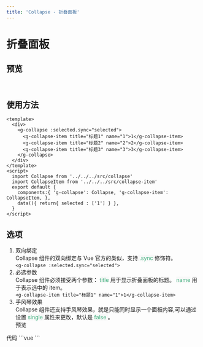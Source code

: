 ```yaml
---
title: 'Collapse - 折叠面板'
---
```

# 折叠面板
## 预览
&nbsp;
<ClientOnly>
  <collapse-demo></collapse-demo>
</ClientOnly>
## 使用方法
```vue
<template>
  <div>
    <g-collapse :selected.sync="selected">
      <g-collapse-item title="标题1" name="1">1</g-collapse-item>
      <g-collapse-item title="标题2" name="2">2</g-collapse-item>
      <g-collapse-item title="标题3" name="3">3</g-collapse-item>
    </g-collapse>
  </div>
</template>
<script>
  import Collapse from '../../../src/collapse'
  import CollapseItem from '../../../src/collapse-item'
  export default {
    components:{ 'g-collapse': Collapse, 'g-collapse-item': CollapseItem, },
    data(){ return{ selected : ['1'] } },
  }
</script>
```
## 选项
1. 双向绑定  
Collapse 组件的双向绑定与 Vue 官方的类似，支持<span style='color:#3eaf7c;background-color:#F8F8F8'> .sync </span>修饰符。  
`
    <g-collapse :selected.sync="selected">
`  
2. 必选参数  
Collapse 组件必须接受两个参数： <span style='color:#3eaf7c;background-color:#F8F8F8'>title</span> 用于显示折叠面板的标题。 <span style='color:#3eaf7c;background-color:#F8F8F8'>name</span> 用于表示选中的 item。  
`
      <g-collapse-item title="标题1" name="1">1</g-collapse-item>
`  
3. 手风琴效果  
Collapse 组件还支持手风琴效果，就是只能同时显示一个面板内容,可以通过设置 <span style='color:#3eaf7c;background-color:#F8F8F8'> single </span> 属性来更改，默认是 <span style='color:#3eaf7c;background-color:#F8F8F8'> false </span>。  
预览
<ClientOnly>
   <collapse-single-demo></collapse-single-demo>
</ClientOnly>
代码  
```vue
<template>
  <div>
    <g-collapse :selected.sync="selected" single>
      <g-collapse-item title="标题1" name="1">1</g-collapse-item>
      <g-collapse-item title="标题2" name="2">2</g-collapse-item>
      <g-collapse-item title="标题3" name="3">3</g-collapse-item>
    </g-collapse>
  </div>
</template>
<script>
  import Collapse from '../../../src/collapse'
  import CollapseItem from '../../../src/collapse-item'
  export default {
    components:{ 'g-collapse': Collapse, 'g-collapse-item': CollapseItem, },
    data(){ return{ selected : ['1'] } },
  }
</script>
```